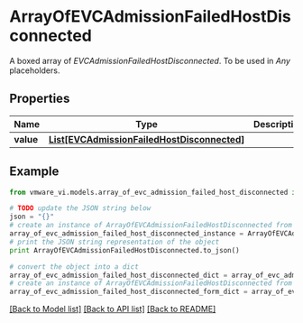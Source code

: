 # ArrayOfEVCAdmissionFailedHostDisconnected

A boxed array of *EVCAdmissionFailedHostDisconnected*. To be used in *Any* placeholders. 

## Properties
Name | Type | Description | Notes
------------ | ------------- | ------------- | -------------
**value** | [**List[EVCAdmissionFailedHostDisconnected]**](EVCAdmissionFailedHostDisconnected.md) |  | 

## Example

```python
from vmware_vi.models.array_of_evc_admission_failed_host_disconnected import ArrayOfEVCAdmissionFailedHostDisconnected

# TODO update the JSON string below
json = "{}"
# create an instance of ArrayOfEVCAdmissionFailedHostDisconnected from a JSON string
array_of_evc_admission_failed_host_disconnected_instance = ArrayOfEVCAdmissionFailedHostDisconnected.from_json(json)
# print the JSON string representation of the object
print ArrayOfEVCAdmissionFailedHostDisconnected.to_json()

# convert the object into a dict
array_of_evc_admission_failed_host_disconnected_dict = array_of_evc_admission_failed_host_disconnected_instance.to_dict()
# create an instance of ArrayOfEVCAdmissionFailedHostDisconnected from a dict
array_of_evc_admission_failed_host_disconnected_form_dict = array_of_evc_admission_failed_host_disconnected.from_dict(array_of_evc_admission_failed_host_disconnected_dict)
```
[[Back to Model list]](../README.md#documentation-for-models) [[Back to API list]](../README.md#documentation-for-api-endpoints) [[Back to README]](../README.md)


